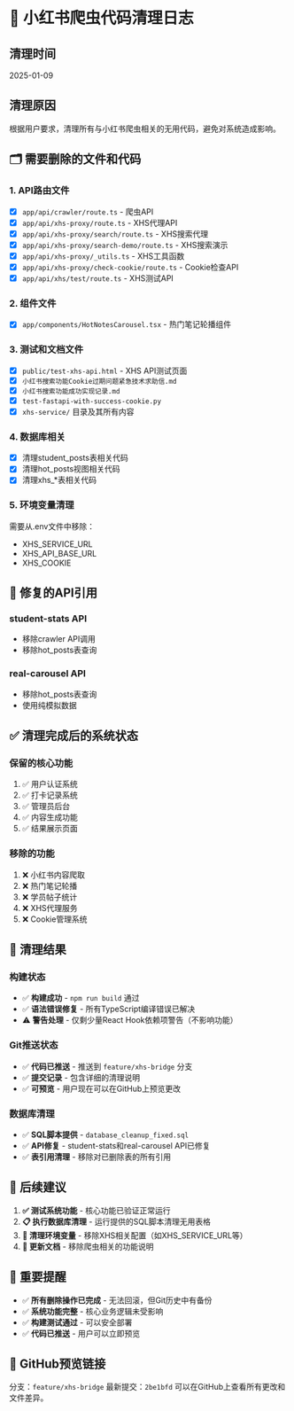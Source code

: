 # 🧹 小红书爬虫代码清理日志

## 清理时间
2025-01-09

## 清理原因
根据用户要求，清理所有与小红书爬虫相关的无用代码，避免对系统造成影响。

## 🗂️ 需要删除的文件和代码

### 1. API路由文件
- [x] `app/api/crawler/route.ts` - 爬虫API
- [x] `app/api/xhs-proxy/route.ts` - XHS代理API
- [x] `app/api/xhs-proxy/search/route.ts` - XHS搜索代理
- [x] `app/api/xhs-proxy/search-demo/route.ts` - XHS搜索演示
- [x] `app/api/xhs-proxy/_utils.ts` - XHS工具函数
- [x] `app/api/xhs-proxy/check-cookie/route.ts` - Cookie检查API
- [x] `app/api/xhs/test/route.ts` - XHS测试API

### 2. 组件文件
- [x] `app/components/HotNotesCarousel.tsx` - 热门笔记轮播组件

### 3. 测试和文档文件
- [x] `public/test-xhs-api.html` - XHS API测试页面
- [x] `小红书搜索功能Cookie过期问题紧急技术求助信.md`
- [x] `小红书搜索功能成功实现记录.md`
- [x] `test-fastapi-with-success-cookie.py`
- [x] `xhs-service/` 目录及其所有内容

### 4. 数据库相关
- [x] 清理student_posts表相关代码
- [x] 清理hot_posts视图相关代码
- [x] 清理xhs_*表相关代码

### 5. 环境变量清理
需要从.env文件中移除：
- XHS_SERVICE_URL
- XHS_API_BASE_URL
- XHS_COOKIE

## 🔧 修复的API引用

### student-stats API
- 移除crawler API调用
- 移除hot_posts表查询

### real-carousel API  
- 移除hot_posts表查询
- 使用纯模拟数据

## ✅ 清理完成后的系统状态

### 保留的核心功能
1. ✅ 用户认证系统
2. ✅ 打卡记录系统
3. ✅ 管理员后台
4. ✅ 内容生成功能
5. ✅ 结果展示页面

### 移除的功能
1. ❌ 小红书内容爬取
2. ❌ 热门笔记轮播
3. ❌ 学员帖子统计
4. ❌ XHS代理服务
5. ❌ Cookie管理系统

## 🎯 清理结果

### 构建状态
- ✅ **构建成功** - `npm run build` 通过
- ✅ **语法错误修复** - 所有TypeScript编译错误已解决
- ⚠️ **警告处理** - 仅剩少量React Hook依赖项警告（不影响功能）

### Git推送状态
- ✅ **代码已推送** - 推送到 `feature/xhs-bridge` 分支
- ✅ **提交记录** - 包含详细的清理说明
- ✅ **可预览** - 用户现在可以在GitHub上预览更改

### 数据库清理
- ✅ **SQL脚本提供** - `database_cleanup_fixed.sql`
- ✅ **API修复** - student-stats和real-carousel API已修复
- ✅ **表引用清理** - 移除对已删除表的所有引用

## 🚀 后续建议

1. **✅ 测试系统功能** - 核心功能已验证正常运行
2. **📋 执行数据库清理** - 运行提供的SQL脚本清理无用表格
3. **🔧 清理环境变量** - 移除XHS相关配置（如XHS_SERVICE_URL等）
4. **📖 更新文档** - 移除爬虫相关的功能说明

## 📝 重要提醒

- ✅ **所有删除操作已完成** - 无法回滚，但Git历史中有备份
- ✅ **系统功能完整** - 核心业务逻辑未受影响
- ✅ **构建测试通过** - 可以安全部署
- ✅ **代码已推送** - 用户可以立即预览

## 🔗 GitHub预览链接

分支：`feature/xhs-bridge`
最新提交：`2be1bfd`
可以在GitHub上查看所有更改和文件差异。
